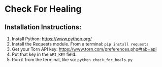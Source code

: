 # Check For Healing

## Installation Instructions:
1) Install Python: <https://www.python.org/>
2) Install the Requests module.  From a terminal: ```pip install requests```
3) Get your Torn API key: <https://www.torn.com/preferences.php#tab=api>
4) Put that key in the ```API_KEY``` field.
5) Run it from the terminal, like so: ```python check_for_heals.py```

